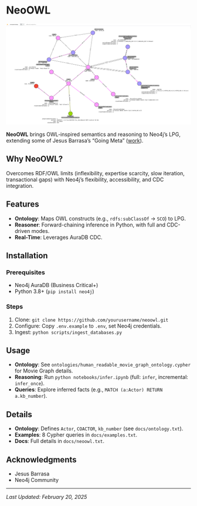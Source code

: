 # NeoOWL

![Movie Graph](media/arrows_app_movie_graph_ontology.png)

**NeoOWL** brings OWL-inspired semantics and reasoning to Neo4j’s LPG, extending some of Jesus Barrasa’s “Going Meta” ([work](https://github.com/jbarrasa/goingmeta/tree/main/session04)).

## Why NeoOWL?

Overcomes RDF/OWL limits (inflexibility, expertise scarcity, slow iteration, transactional gaps) with Neo4j’s flexibility, accessibility, and CDC integration.

## Features

- **Ontology**: Maps OWL constructs (e.g., `rdfs:subClassOf` -> `SCO`) to LPG.
- **Reasoner**: Forward-chaining inference in Python, with full and CDC-driven modes.
- **Real-Time**: Leverages AuraDB CDC.

## Installation

### Prerequisites
- Neo4j AuraDB (Business Critical+)
- Python 3.8+ (`pip install neo4j`)

### Steps
1. Clone: `git clone https://github.com/yourusername/neoowl.git`
2. Configure: Copy `.env.example` to `.env`, set Neo4j credentials.
3. Ingest: `python scripts/ingest_databases.py`

## Usage

- **Ontology**: See `ontologies/human_readable_movie_graph_ontology.cypher` for Movie Graph details.
- **Reasoning**: Run `python notebooks/infer.ipynb` (full: `infer`, incremental: `infer_once`).
- **Queries**: Explore inferred facts (e.g., `MATCH (a:Actor) RETURN a.kb_number`).

## Details

- **Ontology**: Defines `Actor`, `COACTOR`, `kb_number` (see `docs/ontology.txt`).
- **Examples**: 8 Cypher queries in `docs/examples.txt`.
- **Docs**: Full details in `docs/neoowl.txt`.

## Acknowledgments

- Jesus Barrasa
- Neo4j Community

---
*Last Updated: February 20, 2025*